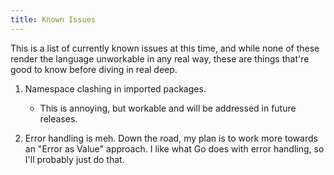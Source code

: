 ```yaml
---
title: Known Issues
---
```


This is a list of currently known issues at this time, and while none of these render the language unworkable in any real way, these are things that're good to know before diving in real deep.

1. Namespace clashing in imported packages.
    - This is annoying, but workable and will be addressed in future releases.

2. Error handling is meh. Down the road, my plan is to work more towards an "Error as Value" approach. I like what Go does with error handling, so I'll probably just do that.
